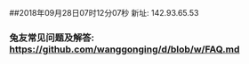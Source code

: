##2018年09月28日07时12分07秒 新址: 142.93.65.53
### 兔友常见问题及解答: https://github.com/wanggonging/d/blob/w/FAQ.md
